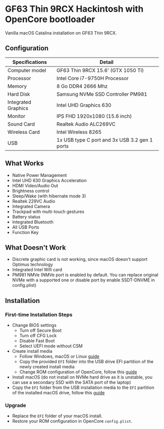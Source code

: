 # GF63 Thin 9RCX Hackintosh with OpenCore bootloader

Vanilla macOS Catalina installation on GF63 Thin 9RCX.

## Configuration

| Specifications | Detail |
| ------------------- | ------------------------------------------- |
| Computer model      | GF63 Thin 9RCX 15.6' (GTX 1050 TI)      |
| Processor           | Intel Core i7-9750H Processor     |
| Memory              | 8 Go DDR4 2666 Mhz             |
| Hard Disk           | Samsung NVMe SSD Controller PM981    |
| Integrated Graphics | Intel UHD Graphics 630                     |
| Monitor             | IPS FHD 1920x1080 (15.6 inch) |
| Sound Card          | Realtek Audio ALC269VC         |
| Wireless Card       | Intel Wireless 8265                   |
| USB                 | 1x USB type C port and 3x USB 3.2 gen 1 ports  |

## What Works
- Native Power Management
- Intel UHD 630 Graphics Acceleration
- HDMI Video/Audio Out
- Brightness control
- Sleep/Wake (with hibernate mode 3)
- Realtek 229VC Audio
- Integrated Camera
- Trackpad with multi-touch gestures
- Battery status
- Integrated Bluetooth
- All USB Ports
- Function Key

## What Doesn't Work
- Discrete graphic card is not working, since macOS doesn't support Optimus technology
- Integrated Intel Wifi card
- PM981 NMVe (NMVe port is enabled by default. You can replace original NVMe with a supported one or disable port by enable SSDT-DNVME in config.plist)

## Installation

### First-time Installation Steps
- Change BIOS settings
    - Turn off Secure Boot
    - Turn off CFG Lock
    - Disable Fast Boot
    - Select UEFI mode without CSM
- Create install media
    - Follow Windows, macOS or Linux [guide](https://khronokernel-2.gitbook.io/opencore-vanilla-desktop-guide/opencore-efi#setting-up-the-efi)
    - Copy the provided `EFI` folder into the USB drive EFI partition of the newly created install media
    - Change ROM configuration of OpenCore, follow this [guide](https://khronokernel-2.gitbook.io/opencore-vanilla-desktop-guide/post-install/post-install/iservices#fixing-rom)
- Install macOS (do not install on NVMe hard drive as it is unstable, you can use a secondary SSD with the SATA port of the laptop)
- Copy the `EFI` folder from the USB installation media to the `EFI` partition of the installed macOS drive, follow this [guide](https://khronokernel-2.gitbook.io/opencore-vanilla-desktop-guide/post-install/post-install/oc2hdd)

### Upgrade

- Replace the `EFI` folder of your macOS install.
- Restore your ROM configuration in OpenCore `config.plist`.